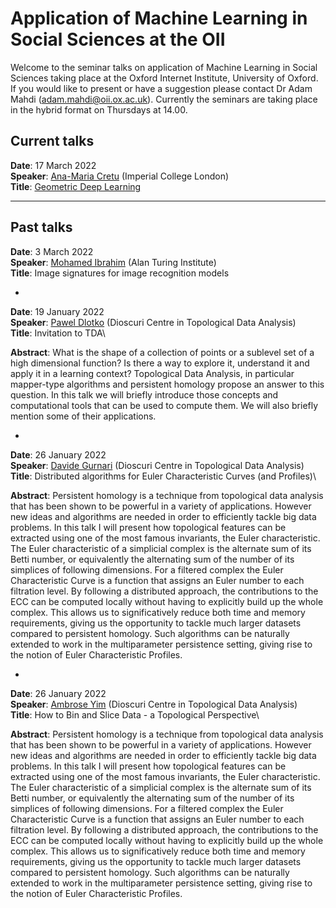 # Application of Machine Learning in Social Sciences at the OII

Welcome to the seminar talks on application of Machine Learning in Social Sciences taking place at the Oxford Internet Institute, University of Oxford. If you would like to present or have a suggestion please contact Dr Adam Mahdi (adam.mahdi@oii.ox.ac.uk). Currently the seminars are taking place in the hybrid format on Thursdays at 14.00. 


## Current talks

__Date__: 17 March 2022\
__Speaker__:  	[Ana-Maria Cretu](https://cpg.doc.ic.ac.uk/team/ana-maria/) (Imperial College London)\
__Title__:   [Geometric Deep Learning](https://www.nature.com/articles/s41467-021-27714-6)

--- 
## Past talks

__Date__: 3 March 2022\
__Speaker__:  	[Mohamed Ibrahim](https://scholar.google.com.eg/citations?user=6-6sTUUAAAAJ&hl=en) (Alan Turing Institute)\
__Title__:   Image signatures for image recognition models

-

__Date__: 19 January 2022\
__Speaker__:  	[Pawel Dlotko](https://dioscuri-tda.org/members/pawel.html) (Dioscuri Centre in Topological Data Analysis)\
__Title__:   Invitation to TDA\

__Abstract__: What is the shape of a collection of points or a sublevel set of a high dimensional function? Is there a way to explore it, understand it and apply it in a learning context? Topological Data Analysis, in particular mapper-type algorithms and persistent homology propose an answer to this question. In this talk we will briefly introduce those concepts and computational tools that can be used to compute them. We will also briefly mention some of their applications.

-

__Date__: 26 January 2022\
__Speaker__:  	[Davide Gurnari](https://dioscuri-tda.org/members/davide.html) (Dioscuri Centre in Topological Data Analysis)\
__Title__:   Distributed algorithms for Euler Characteristic Curves (and Profiles)\

__Abstract__: Persistent homology is a technique from topological data analysis that has been shown to be powerful in a variety of applications. However new ideas and algorithms are needed in order to efficiently tackle big data problems.
In this talk I will present how topological features can be extracted using one of the most famous invariants, the Euler characteristic. The Euler characteristic of a simplicial complex is the alternate sum of its Betti number, or equivalently the alternating sum of the number of its simplices of following dimensions. For a filtered complex the Euler Characteristic Curve is a function that assigns an Euler number to each filtration level.
By following a distributed approach, the contributions to the ECC can be computed locally without having to explicitly build up the whole complex. This allows us to significatively reduce both time and memory requirements, giving us the opportunity to tackle much larger datasets compared to persistent homology. Such algorithms can be naturally extended to work in the multiparameter persistence setting, giving rise to the notion of Euler Characteristic Profiles.

-

__Date__: 26 January 2022\
__Speaker__:  	[Ambrose Yim](https://www.maths.ox.ac.uk/people/ambrose.yim) (Dioscuri Centre in Topological Data Analysis)\
__Title__:    How to Bin and Slice Data - a Topological Perspective\

__Abstract__: Persistent homology is a technique from topological data analysis that has been shown to be powerful in a variety of applications. However new ideas and algorithms are needed in order to efficiently tackle big data problems.
In this talk I will present how topological features can be extracted using one of the most famous invariants, the Euler characteristic. The Euler characteristic of a simplicial complex is the alternate sum of its Betti number, or equivalently the alternating sum of the number of its simplices of following dimensions. For a filtered complex the Euler Characteristic Curve is a function that assigns an Euler number to each filtration level.
By following a distributed approach, the contributions to the ECC can be computed locally without having to explicitly build up the whole complex. This allows us to significatively reduce both time and memory requirements, giving us the opportunity to tackle much larger datasets compared to persistent homology. Such algorithms can be naturally extended to work in the multiparameter persistence setting, giving rise to the notion of Euler Characteristic Profiles.
